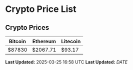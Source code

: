 # Crypto Price List

## Crypto Prices
| Bitcoin | Ethereum | Litecoin |
| ------- | -------- | -------- |
| $87830 | $2067.71 | $93.17 |
**Last Updated:** 2025-03-25 16:58 UTC
**Last Updated:** $DATE$
